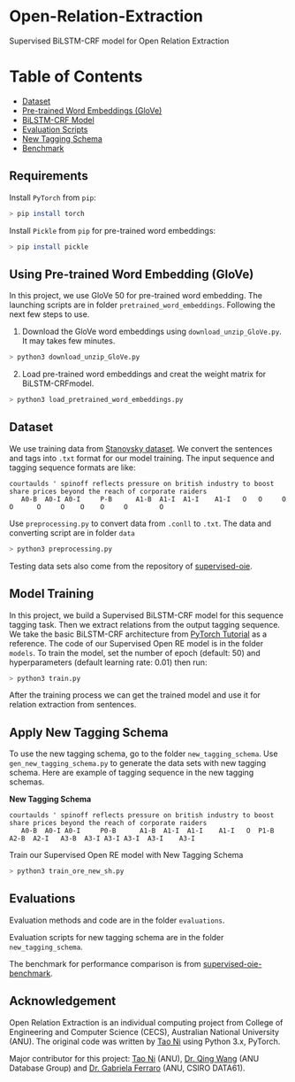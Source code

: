 # Open-Relation-Extraction
Supervised BiLSTM-CRF model for Open Relation Extraction

Table of Contents
=================

* [Dataset](/data)
* [Pre-trained Word Embeddings (GloVe)](/pretrained_word_embeddings)
* [BiLSTM-CRF Model](/models)
* [Evaluation Scripts](/evaluations)
* [New Tagging Schema](/new_tagging_schema)
* [Benchmark](/benckmark)

## Requirements

Install `PyTorch` from `pip`:
```bash
> pip install torch
```

Install `Pickle` from `pip` for pre-trained word embeddings:
```bash
> pip install pickle
```

## Using Pre-trained Word Embedding (GloVe)
In this project, we use GloVe 50 for pre-trained word embedding. The launching scripts are in folder `pretrained_word_embeddings`. Following the next few steps to use.
1. Download the GloVe word embeddings using `download_unzip_GloVe.py`. It may takes few minutes.
```bash
> python3 download_unzip_GloVe.py
```
2. Load pre-trained word embeddings and creat the weight matrix for BiLSTM-CRFmodel.
```bash
> python3 load_pretrained_word_embeddings.py
```

## Dataset
We use training data from [Stanovsky dataset](https://github.com/gabrielStanovsky/supervised-oie/tree/master/data). We convert the sentences and tags into `.txt` format for our model training. The input sequence and tagging sequence formats are like:
```
courtaulds ' spinoff reflects pressure on british industry to boost share prices beyond the reach of corporate raiders
   A0-B  A0-I A0-I     P-B      A1-B  A1-I  A1-I    A1-I   O   O     O      O      O     O    O    O     O        O
```
Use `preprocessing.py` to convert data from `.conll` to `.txt`. The data and converting script are in folder `data`
```bash
> python3 preprocessing.py
```

Testing data sets also come from the repository of [supervised-oie](https://github.com/gabrielStanovsky/supervised-oie/tree/master/data).

## Model Training
In this project, we build a Supervised BiLSTM-CRF model for this sequence tagging task. Then we extract relations from the output tagging sequence. We take the basic BiLSTM-CRF architecture from [PyTorch Tutorial](https://pytorch.org/tutorials/beginner/nlp/advanced_tutorial.html) as a reference. The code of our Supervised Open RE model is in the folder `models`. To train the model, set the number of epoch (default: 50) and hyperparameters (default learning rate: 0.01) then run:
```bash
> python3 train.py
```
After the training process we can get the trained model and use it for relation extraction from sentences.

## Apply New Tagging Schema
To use the new tagging schema, go to the folder `new_tagging_schema`. Use `gen_new_tagging_schema.py` to generate the data sets with new tagging schema. Here are example of tagging sequence in the new tagging schemas.

**New Tagging Schema**
```
courtaulds ' spinoff reflects pressure on british industry to boost share prices beyond the reach of corporate raiders
   A0-B  A0-I A0-I     P0-B      A1-B  A1-I  A1-I    A1-I   O  P1-B  A2-B  A2-I   A3-B  A3-I A3-I A3-I  A3-I    A3-I
```

Train our Supervised Open RE model with New Tagging Schema

```bash
> python3 train_ore_new_sh.py
```

## Evaluations

Evaluation methods and code are in the folder `evaluations`. 

Evaluation scripts for new tagging schema are in the folder `new_tagging_schema`.

The benchmark for performance comparison is from [supervised-oie-benchmark](https://github.com/gabrielStanovsky/supervised-oie/tree/master/supervised-oie-benchmark).

## Acknowledgement

Open Relation Extraction is an individual computing project from College of Engineering and Computer Science (CECS), Australian National University (ANU). The original code was written by [Tao Ni](/https://tony520.github.io) using Python 3.x, PyTorch.

Major contributor for this project: [Tao Ni](https://tony520.github.io) (ANU), [Dr. Qing Wang](http://users.cecs.anu.edu.au/~u5170295/index.html) (ANU Database Group) and [Dr. Gabriela Ferraro](http://users.cecs.anu.edu.au/~gferraro/index.html) (ANU, CSIRO DATA61).
